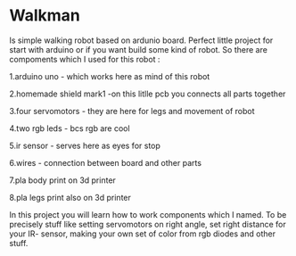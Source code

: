 # Walkman 
Is simple walking robot based on ardunio board. Perfect little project for start with arduino or if you want build some kind of robot.
So there are compoments which I used for this robot :

1.arduino uno - which works here as mind of this robot 

2.homemade shield mark1 -on this litlle pcb you connects all parts together

3.four servomotors - they are here for legs and movement of robot 

4.two rgb leds - bcs rgb are cool   

5.ir sensor - serves here as eyes for stop 

6.wires - connection between board and other parts 

7.pla body print on 3d printer 

8.pla legs print also on 3d printer 

In this project you will learn how to work components which I named.
To be precisely stuff like  setting servomotors on right angle, set right distance for your IR- sensor, making your own set of color from rgb diodes and other stuff.

